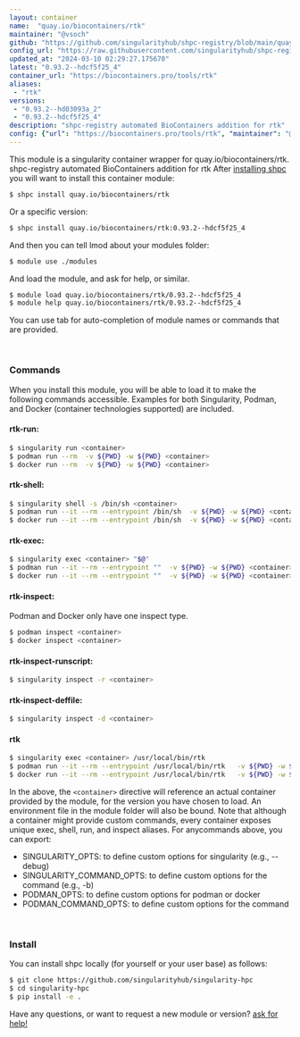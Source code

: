 ```yaml
---
layout: container
name:  "quay.io/biocontainers/rtk"
maintainer: "@vsoch"
github: "https://github.com/singularityhub/shpc-registry/blob/main/quay.io/biocontainers/rtk/container.yaml"
config_url: "https://raw.githubusercontent.com/singularityhub/shpc-registry/main/quay.io/biocontainers/rtk/container.yaml"
updated_at: "2024-03-10 02:29:27.175670"
latest: "0.93.2--hdcf5f25_4"
container_url: "https://biocontainers.pro/tools/rtk"
aliases:
 - "rtk"
versions:
 - "0.93.2--hd03093a_2"
 - "0.93.2--hdcf5f25_4"
description: "shpc-registry automated BioContainers addition for rtk"
config: {"url": "https://biocontainers.pro/tools/rtk", "maintainer": "@vsoch", "description": "shpc-registry automated BioContainers addition for rtk", "latest": {"0.93.2--hdcf5f25_4": "sha256:a33adc45a383d9cf2aa44eb469e360e630702db184b271af6b4b24be3c67394f"}, "tags": {"0.93.2--hd03093a_2": "sha256:d597102d8d468ab21ec4c46b8bc40b5d4fbaa9c1ecf3f390989da60214515b0b", "0.93.2--hdcf5f25_4": "sha256:a33adc45a383d9cf2aa44eb469e360e630702db184b271af6b4b24be3c67394f"}, "docker": "quay.io/biocontainers/rtk", "aliases": {"rtk": "/usr/local/bin/rtk"}}
---
```


This module is a singularity container wrapper for quay.io/biocontainers/rtk.
shpc-registry automated BioContainers addition for rtk
After [installing shpc](#install) you will want to install this container module:


```bash
$ shpc install quay.io/biocontainers/rtk
```

Or a specific version:

```bash
$ shpc install quay.io/biocontainers/rtk:0.93.2--hdcf5f25_4
```

And then you can tell lmod about your modules folder:

```bash
$ module use ./modules
```

And load the module, and ask for help, or similar.

```bash
$ module load quay.io/biocontainers/rtk/0.93.2--hdcf5f25_4
$ module help quay.io/biocontainers/rtk/0.93.2--hdcf5f25_4
```

You can use tab for auto-completion of module names or commands that are provided.

<br>

### Commands

When you install this module, you will be able to load it to make the following commands accessible.
Examples for both Singularity, Podman, and Docker (container technologies supported) are included.

#### rtk-run:

```bash
$ singularity run <container>
$ podman run --rm  -v ${PWD} -w ${PWD} <container>
$ docker run --rm  -v ${PWD} -w ${PWD} <container>
```

#### rtk-shell:

```bash
$ singularity shell -s /bin/sh <container>
$ podman run --it --rm --entrypoint /bin/sh  -v ${PWD} -w ${PWD} <container>
$ docker run --it --rm --entrypoint /bin/sh  -v ${PWD} -w ${PWD} <container>
```

#### rtk-exec:

```bash
$ singularity exec <container> "$@"
$ podman run --it --rm --entrypoint ""  -v ${PWD} -w ${PWD} <container> "$@"
$ docker run --it --rm --entrypoint ""  -v ${PWD} -w ${PWD} <container> "$@"
```

#### rtk-inspect:

Podman and Docker only have one inspect type.

```bash
$ podman inspect <container>
$ docker inspect <container>
```

#### rtk-inspect-runscript:

```bash
$ singularity inspect -r <container>
```

#### rtk-inspect-deffile:

```bash
$ singularity inspect -d <container>
```


#### rtk

```bash
$ singularity exec <container> /usr/local/bin/rtk
$ podman run --it --rm --entrypoint /usr/local/bin/rtk   -v ${PWD} -w ${PWD} <container> -c " $@"
$ docker run --it --rm --entrypoint /usr/local/bin/rtk   -v ${PWD} -w ${PWD} <container> -c " $@"
```



In the above, the `<container>` directive will reference an actual container provided
by the module, for the version you have chosen to load. An environment file in the
module folder will also be bound. Note that although a container
might provide custom commands, every container exposes unique exec, shell, run, and
inspect aliases. For anycommands above, you can export:

 - SINGULARITY_OPTS: to define custom options for singularity (e.g., --debug)
 - SINGULARITY_COMMAND_OPTS: to define custom options for the command (e.g., -b)
 - PODMAN_OPTS: to define custom options for podman or docker
 - PODMAN_COMMAND_OPTS: to define custom options for the command

<br>

### Install

You can install shpc locally (for yourself or your user base) as follows:

```bash
$ git clone https://github.com/singularityhub/singularity-hpc
$ cd singularity-hpc
$ pip install -e .
```

Have any questions, or want to request a new module or version? [ask for help!](https://github.com/singularityhub/singularity-hpc/issues)